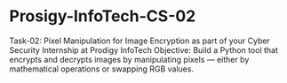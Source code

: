 # Prosigy-InfoTech-CS-02
Task-02: Pixel Manipulation for Image Encryption as part of your Cyber Security Internship at Prodigy InfoTech
Objective:
Build a Python tool that encrypts and decrypts images by manipulating pixels — either by mathematical operations or swapping RGB values.

